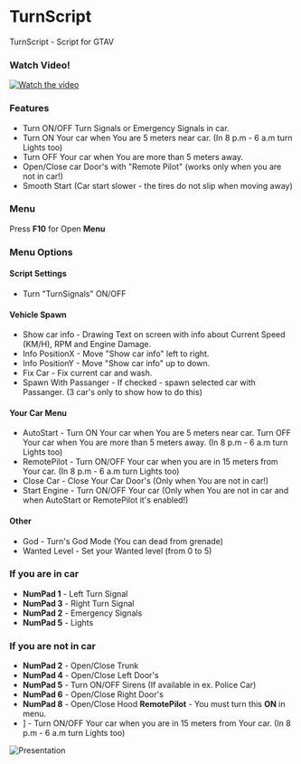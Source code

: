 # TurnScript
TurnScript - Script for GTAV

### Watch Video!
[![Watch the video](https://img0.imguh.com/2020/04/14/vid_ced04294389363b3d.png)](https://www.youtube.com/watch?v=D22UYdMd3LY)

### Features
- Turn ON/OFF Turn Signals or Emergency Signals in car.
- Turn ON Your car when You are 5 meters near car. (In 8 p.m - 6 a.m turn Lights too)
- Turn OFF Your car when You are more than 5 meters away.
- Open/Close car Door's with "Remote Pilot" (works only when you are not in car!)
- Smooth Start (Car start slower - the tires do not slip when moving away)

### Menu
Press **F10** for Open **Menu**
### Menu Options
#### Script Settings
- Turn "TurnSignals" ON/OFF
#### Vehicle Spawn
- Show car info - Drawing Text on screen with info about Current Speed (KM/H), RPM and Engine Damage.
- Info PositionX - Move "Show car info" left to right.
- Info PositionY - Move "Show car info" up to down.
- Fix Car - Fix current car and wash.
- Spawn With Passanger - If checked - spawn selected car with Passanger. (3 car's only to show how to do this)

#### Your Car Menu
- AutoStart - Turn ON Your car when You are 5 meters near car. Turn OFF Your car when You are more than 5 meters away. (In 8 p.m - 6 a.m turn Lights too)
- RemotePilot - Turn ON/OFF Your car when you are in 15 meters from Your car. (In 8 p.m - 6 a.m turn Lights too)
- Close Car - Close Your Car Door's (Only when You are not in car!)
- Start Engine - Turn ON/OFF Your car (Only when You are not in car and when AutoStart or RemotePilot it's enabled!)

#### Other
- God - Turn's God Mode (You can dead from grenade)
- Wanted Level - Set your Wanted level (from 0 to 5)

### If you are in car
- **NumPad 1** - Left Turn Signal
- **NumPad 3** - Right Turn Signal
- **NumPad 2** - Emergency Signals
- **NumPad 5** - Lights

### If you are not in car
- **NumPad 2** - Open/Close Trunk
- **NumPad 4** - Open/Close Left Door's
- **NumPad 5** - Turn ON/OFF Sirens (If available in ex. Police Car)
- **NumPad 6** - Open/Close Right Door's
- **NumPad 8** - Open/Close Hood
**RemotePilot** - You must turn this **ON** in menu.
- ] - Turn ON/OFF Your car when you are in 15 meters from Your car. (In 8 p.m - 6 a.m turn Lights too)

![Presentation](https://img0.imguh.com/2020/04/14/img1730060e9bf225c6.jpg)
